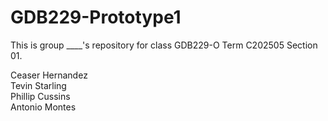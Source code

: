 # GDB229-Prototype1


This is group ____'s repository for class GDB229-O Term C202505 Section 01. <br>

Ceaser Hernandez <br>
Tevin Starling <br>
Phillip Cussins <br>
Antonio Montes <br>
